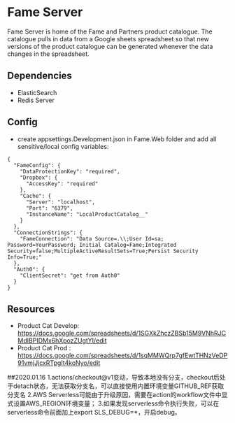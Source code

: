 # Fame Server  

Fame Server is home of the Fame and Partners product catalogue. The catalogue pulls in data from a Google sheets spreadsheet so that new versions of the product catalogue can be generated whenever the data changes in the spreadsheet.

## Dependencies

- ElasticSearch
- Redis Server

## Config
- create appsettings.Development.json in Fame.Web folder and add all sensitive/local config variables: 

```
{
  "FameConfig": {
    "DataProtectionKey": "required",
    "Dropbox": {
      "AccessKey": "required"
    },
    "Cache": {
      "Server": "localhost",
      "Port": "6379",
      "InstanceName": "LocalProductCatalog__"
    }
  },
  "ConnectionStrings": {
    "FameConnection": "Data Source=.\\;User Id=sa; Password=YourPassword; Initial Catalog=Fame;Integrated Security=false;MultipleActiveResultSets=True;Persist Security Info=True;"
  },
  "Auth0": {
    "ClientSecret": "get from Auth0"
  }
}
```

## Resources

- Product Cat Develop: https://docs.google.com/spreadsheets/d/1SGXkZhczZBSb15M9VNhRJCMdIBPIDMx6hXpozZUgtYI/edit
- Product Cat Prod   : https://docs.google.com/spreadsheets/d/1sqMMWQrp7gfEwtTHNzVeDP91vmjJjcxRTpgIt4koNyo/edit

##2020.01.16
1.actions/checkout@v1变动，导致本地没有分支，checkout后处于detach状态，无法获取分支名，可以直接使用内置环境变量GITHUB_REF获取分支名
2.AWS Serverless可能由于升级原因，需要在action的workflow文件中显式设置AWS_REGION环境变量；
3.如果发现serverless命令执行失败，可以在serverless命令前面加上export SLS_DEBUG=*，开启debug。
